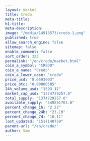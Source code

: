 ```yaml
---
layout: market
title: Credo
meta-title: 
h1-title: 
meta-description: 
image: "/media/14913573/credo-1.png"
published: true
allow_search_engine: false
sitemap: false
enable_comment: false
sort_order: 323
permalink: "/en/credo/market.html"
coin_a_symbol: "CREDO"
coin_a_name: "Credo"
coin_a_lower_case: "credo"
price_usd: "0.0593003"
price_btc: "0.00000505"
24h_volume_usd: "1593.11"
market_cap_usd: "1374729257.0"
total_supply: "1374729257.0"
available_supply: "549891703.0"
percent_change_1h: "2.22"
percent_change_24h: "23.19"
percent_change_7d: "10.11"
last_updated: "1517140759"
parent-url: "/en/credo/"
author: Sam
---
```


